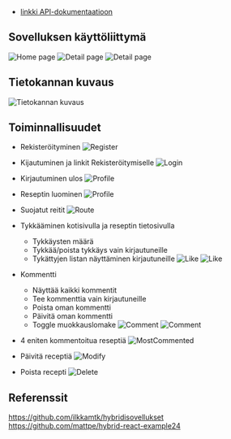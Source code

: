 - [linkki API-dokumentaatioon](https://users.metropolia.fi/~thitng/recipe-app-docs/index.html)

## Sovelluksen käyttöliittymä

![Home page](screenshots/home.png)
![Detail page](screenshots/single-1.png)
![Detail page](screenshots/single-2.png)

## Tietokannan kuvaus

![Tietokannan kuvaus](screenshots/tietokannan-kuvaus.png)

## Toiminnallisuudet

- Rekisteröityminen
  ![Register](screenshots/register.png)

- Kijautuminen ja linkit Rekisteröitymiselle
  ![Login](screenshots/login.png)

- Kirjautuminen ulos
  ![Profile](screenshots/profiili.png)

- Reseptin luominen
  ![Profile](screenshots/create.png)

- Suojatut reitit
  ![Route](screenshots/protected-route.png)

- Tykkääminen kotisivulla ja reseptin tietosivulla

  - Tykkäysten määrä
  - Tykkää/poista tykkäys vain kirjautuneille
  - Tykättyjen listan näyttäminen kirjautuneille
    ![Like](screenshots/like.png)
    ![Like](screenshots/like2.png)

- Kommentti

  - Näyttää kaikki kommentit
  - Tee kommenttia vain kirjautuneille
  - Poista oman kommentti
  - Päivitä oman kommentti
  - Toggle muokkauslomake
    ![Comment](screenshots/comment-1.png)
    ![Comment](screenshots/comment-2.png)

- 4 eniten kommentoitua reseptiä
  ![MostCommented](screenshots/mostcommented.png)

- Päivitä receptiä
  ![Modify](screenshots/modify.png)

- Poista recepti
  ![Delete](screenshots/delete.png)


## Referenssit

https://github.com/ilkkamtk/hybridisovellukset
https://github.com/mattpe/hybrid-react-example24
